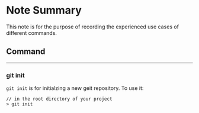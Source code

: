 # Note Summary

This note is for the purpose of recording the experienced use cases of different commands.

## Command

----

### **git init**

`git init` is for initialzing a new geit repository. To use it:


    // in the root directory of your project
    > git init

